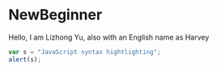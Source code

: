 # NewBeginner

Hello, I am Lizhong Yu, also with an English name as Harvey 

```javascript
var s = "JavaScript syntax hightlighting";
alert(s);
```
